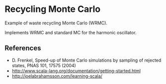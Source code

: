 Recycling Monte Carlo
=====================

Example of waste recycling Monte Carlo (WRMC).

Implements WRMC and standard MC for the harmonic oscillator.

References
----------

- D. Frenkel, Speed-up of Monte Carlo simulations by sampling of rejected states, PNAS 101, 17575 (2004)
- http://www.scala-lang.org/documentation/getting-started.html
- http://joelabrahamsson.com/learning-scala/
